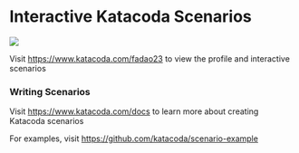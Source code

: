 # Interactive Katacoda Scenarios

[![](http://shields.katacoda.com/katacoda/fadao23/count.svg)](https://www.katacoda.com/fadao23 "Get your profile on Katacoda.com")

Visit https://www.katacoda.com/fadao23 to view the profile and interactive scenarios

### Writing Scenarios
Visit https://www.katacoda.com/docs to learn more about creating Katacoda scenarios

For examples, visit https://github.com/katacoda/scenario-example
